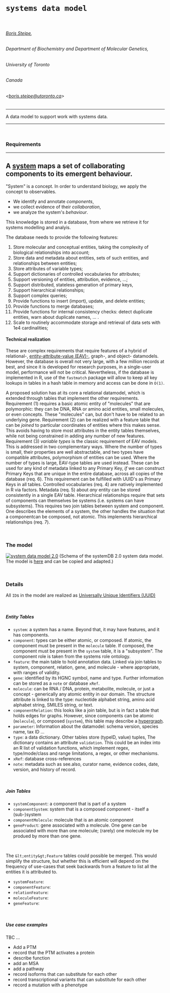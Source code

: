 # `systems data model`

&nbsp;

###### [Boris Steipe](https://orcid.org/0000-0002-1134-6758),
###### Department of Biochemistry and Department of Molecular Genetics,
###### University of Toronto
###### Canada
###### &lt;boris.steipe@utoronto.ca&gt;

----

A data model to support work with systems data.

----

&nbsp;

### Requirements

----
**A [system](http://steipe.biochemistry.utoronto.ca/abc/assets/BIN-SYS-Concepts.pdf) maps a set of collaborating components to its emergent behaviour.**
----

"System" is a concept. In order to understand biology, we apply the concept to observables.

* We identify and annotate *components*,
* we collect evidence of their *collaboration*,
* we analyze the system's *behaviour*.

This knowledge is stored in a database, from where we retrieve it for systems modelling and analyis.

The database needs to provide the following features:

1. Store molecular and conceptual entities, taking the complexity of biological relationships into account;
2. Store data and metadata about entities, sets of such entities, and relationships between entities;
3. Store attributes of variable types;
4. Support dictionaries of controlled vocabularies for attributes;
5. Support versioning of entities, attribution, evidence, ...;
6. Support distributed, stateless generation of primary keys,
7. Support hierarchical relationships;
8. Support complex queries;
9. Provide functions to insert (import), update, and delete entities;
10. Provide functions to merge databases;
11. Provide functions for internal consistency checks: detect duplicate entities, warn about duplicate names, ... .
12. Scale to routinely accommodate storage and retrieval of data sets with 1e4 cardinalities;

#### Technical realization

These are complex requirements that require features of a hybrid of relational-, [entity-attribute-value (EAV)-](https://en.wikipedia.org/wiki/Entity%E2%80%93attribute%E2%80%93value_model), graph-, and object- datamodels. However, the database is overall not very large, with a few million records at best, and since it is developed for research purposes, in a single-user model, performance will not be critical. Nevertheless, if the database is implemented in R, use of the `fastmatch` package will allow to keep all key lookups in tables in a hash table in memory and access can be done in `O(1)`.

A proposed solution has at its core a relational datamodel, which is extended through tables that implement the other requirements. Requirement (1) requires a basic atomic entity of "molecules" that are polymorphic: they can be DNA, RNA or amino acid entities, small molecules, or even concepts. These "molecules" can, but don't have to be related to an underlying gene. Requirement (2) can be realized with a feature table that can be _joined_ to particular coordinates of entities where this makes sense. This avoids having to store most attributes in the entity tables themselves, while not being constrained in adding any number of new features. Requirement (3) _variable types_ is the classic requirement of EAV models. This is addressed in two complementary ways. Where the number of types is small, their properties are well abstractable, and two types have compatible attributes, polymorphism of entities can be used. Where the number of types is large, EAV-type tables are used instead. These can be used for any kind of metadata linked to any Primary Key, *if* we can construct Primary Keys that are unique in the entire database, across all copies of the database (req. 6). This requirement can be fulfilled with UUID's as Primary Keys in all tables. Controlled vocabularies (req. 4) are natively implemented in R via factors. Metadata (req. 5) about _any_ entity can be stored consistently in a single EAV table. Hierarchical relationships require that sets of components can themselves be systems (i.e. systems can have subsystems).  This requires two join tables between system and component. One describes the elements of a system, the other handles the situation that a componentcan be composed, not atomic. This implements hierarchical relationships (req. 7).

&nbsp;

### The model

[![system data model 2.0](http://steipe.biochemistry.utoronto.ca/abc/assets/systemDB-data_model.2.0.svg)](https://docs.google.com/presentation/d/1FOAPMn28WOKWQOGdkGUxuMTea3IMCfARop1RWOX_mqw/edit?usp=sharing)
(Schema of the systemDB 2.0 system data model. The model is [here](https://docs.google.com/presentation/d/1FOAPMn28WOKWQOGdkGUxuMTea3IMCfARop1RWOX_mqw/edit?usp=sharing) and can be copied and adapted.)

&nbsp;

### Details

All `ID`s in the model are realized as [Universally Unique Identifiers (UUID)](https://en.wikipedia.org/wiki/Universally_unique_identifier)

&nbsp;

##### Entity Tables

* `system`: a system has a name. Beyond that, it may have features, and it has components.
* `component`: types can be either atomic, or composed. If atomic, the component must be present in the `molecule` table. If composed, the component must be present in the `system` table, it is a "subsystem". The component role is taken from the systems role ontology.
* `feature`: the main table to hold annotation data. Linked via join tables to system, component, relation, gene, and molecule - where appropriate, with ranges of validity.
* `gene`: identified by its HGNC symbol, name and type. Further information can be stored as a `note` or database `xRef`.
* `molecule`: can be RNA / DNA, protein, metabolite, molecule, or just a concept - generically any atomic entity in our domain. The structure attribute is linked to the type: nucleotide alphabet string, amino acid alphabet string, SMILES string, or text.
* `componentRelation`: this looks like a join table, but is in fact a table that holds edges for graphs. However, since components can be atomic (`molecule`), or composed (`system`), this table may describe a [hypergraph](https://en.wikipedia.org/wiki/Hypergraph).
* `parameter`: Information about the datamodel: schema version, species name, tax ID ...
* `type`: a data dictionary. Other tables store (typeID, value) tuples, The dictionary contains an attribute `validation`. This could be an index into an R list of validation functions, which implement regex, type/mode/class and range limitations, a regex, or other mechanisms.
* `xRef`: database cross-references
* `note`: metadata such as see.also, curator name, evidence codes, date, version, and history of record.

&nbsp;

##### Join Tables

* `systemComponent`: a component that is part of a system
* `componentSystem`: system that is a composed component - itself a (sub-)system 
* `componentMolecule`: molecule that is an atomic component
* `geneProduct`: gene associated with a molecule. One gene can be associated with more than one molecule; (rarely) one molecule my be produed by more than one gene.

&nbsp;

The `&lt;entity&gt;Feature` tables could possible be merged. This would simplify the structure, but whether this is efficient will depend on the frequency of use-cases that seek backwards from a feature to list all the entities it is attributed to.

* `systemFeature`: 
* `componentFeature`: 
* `relationFeature`: 
* `moleculeFeature`: 
* `geneFeature`: 

&nbsp;

##### Use case examples

TBC ...

* Add a PTM
* record that the PTM activates a protein
* describe function
* add an MSA
* add a pathway
* record isoforms that can substitute for each other
* record transcriptional variants that can substitute for each other
* record a mutation with a phenotype

&nbsp;


<!-- END -->
